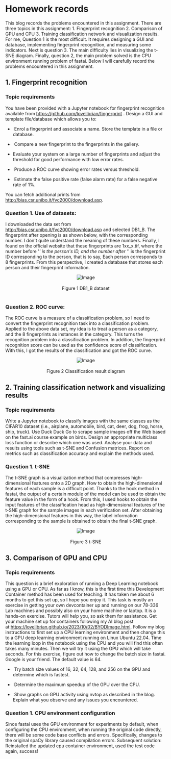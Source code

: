# **Homework records**

This blog records the problems encountered in this assignment. There are three topics in this assignment: 1. Fingerprint recognition 2. Comparison of GPU and CPU 3. Training classification network and visualization results. For me, Question 1 is the most difficult. It requires designing a GUI and database, implementing fingerprint recognition, and measuring some indicators. Next is question 3. The main difficulty lies in visualizing the t-SNE diagram. Finally, question 2, the main problem solved is the CPU environment running problem of fastai. Below I will carefully record the problems encountered in this assignment.

## 1. Fingerprint recognition 

### Topic requirements

You have been provided with a Jupyter notebook for fingerprint recognition available from https://github.com/lovellbrian/fingerprint . Design a GUI and template file/database which allows you to:

- ​  Enrol a fingerprint and associate a name. Store the template in a file or database.  
  
- ​  Compare a new fingerprint to the fingerprints in the gallery.
  
-   Evaluate your system on a large number of fingerprints and adjust the threshold for good performance with low error rates.   
  
- ​  Produce a ROC curve showing error rates versus threshold.  
  
- ​  Estimate the false positive rate (false alarm rate) for a false negative rate of 1%.  

You can fetch additional prints from http://bias.csr.unibo.it/fvc2000/download.asp.  

### Question 1. Use of datasets:

I downloaded the data set from http://bias.csr.unibo.it/fvc2000/download.asp and selected DB1_B. The fingerprint after opening is as shown below, with the corresponding number. I don't quite understand the meaning of these numbers. Finally, I found on the official website that these fingerprints are 1xx_x.tif, where the number before '_' is the person's ID, and the number after '_' is the fingerprint ID corresponding to the person, that is to say, Each person corresponds to 8 fingerprints. From this perspective, I created a database that stores each person and their fingerprint information.

<div align="center">
  <img src="https://github.com/Dalen980512/dalen.github.io/assets/167549754/a66e2ca2-861f-4887-a829-755ae6f1ec8e" alt="Image"/>
  <br></br>
  <span>Figure 1 DB1_B dataset</span>
</div>  ​
  
###  Question 2. ROC curve:

The ROC curve is a measure of a classification problem, so I need to convert the fingerprint recognition task into a classification problem. Applied to the above data set, my idea is to treat a person as a category, and the 8 fingerprints as instances in the category. This turns the recognition problem into a classification problem. In addition, the fingerprint recognition score can be used as the confidence score of classification. With this, I got the results of the classification and got the ROC curve.

<div align="center">
  <img src="https://github.com/Dalen980512/dalen.github.io/assets/167549754/fcbf8f21-c22f-4a2b-b73d-d407c7ef88c8" alt="Image"/>
  <br></br>
  <span>Figure 2 Classification result diagram</span>
</div> 

## 2. Training classification network and visualizing results

### Topic requirements

Write a Jupyter notebook to classify images with the same classes as the CIFAR10 dataset (i.e., airplane, automobile, bird, cat, deer, dog, frog, horse, ship, truck). Use Duck Duck Go to scrape sample images off the Web based on the fast.ai course example on birds. Design an appropriate multiclass loss function or describe which one was used. Analyse your data and results using tools such as t-SNE and Confusion matrices. Report on metrics such as classification accuracy and explain the methods used.

### Question 1. t-SNE

The t-SNE graph is a visualization method that compresses high-dimensional features onto a 2D graph. How to obtain the high-dimensional features of each sample is a difficult point. Thanks to the hook method in fastai, the output of a certain module of the model can be used to obtain the feature value in the form of a hook. From this, I used hooks to obtain the input features of the classification head as high-dimensional features of the t-SNE graph for the sample images in each verification set. After obtaining the high-dimensional features in this way, the label information corresponding to the sample is obtained to obtain the final t-SNE graph.

<div align="center">
  <img src="https://github.com/Dalen980512/dalen.github.io/assets/167549754/520f01e7-32d6-4e99-9c11-1834d0a0b33a" alt="Image"/>
  <br></br>
  <span>Figure 3 t-SNE</span>
</div> 

## 3. Comparison of GPU and CPU

### Topic requirements

This question is a brief exploration of running a Deep Learning notebook using a GPU or CPU. As far as I know, this is the first time this Development Container method has been used for teaching. It has taken me about 6 months to get this set up, so I hope you enjoy it. This task is mostly an exercise in getting your own devcontainer up and running on our 78-336 Lab machines and possibly also on your home machine or laptop. It is a hands-on exercise. Tutors will help you, so ask them for assistance. Get your machine set up for containers following my AI blog post at:https://lovellbrian.github.io/2023/10/02/BYODImage.html. Follow my blog instructions to first set up a CPU learning environment and then change this to a GPU deep learning environment running on Linux Ubuntu 22.04. Time the learning loop in the notebook using the CPU and you will find this often takes many minutes. Then we will try it using the GPU which will take seconds. For this exercise, figure out how to change the batch size in fastai. Google is your friend. The default value is 64.

- ​  Try batch size values of 16, 32, 64, 128, and 256 on the GPU and determine which is fastest.

- ​  Determine the maximum speedup of the GPU over the CPU.

- ​  Show graphs on GPU activity using nvtop as described in the blog. Explain what you observe and any issues you encountered.

### Question 1. CPU environment configuration

Since fastai uses the GPU environment for experiments by default, when configuring the CPU environment, when running the original code directly, there will be some code base conflicts and errors. Specifically, changes to the original spaCy library caused compilation errors. Subsequent solution: Reinstalled the updated cpu container environment, used the test code again, success!
